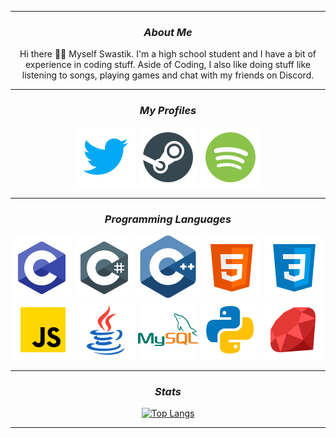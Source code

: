 <!--Copyright 2022 Swastik2442 <https://Swastik2442.github.io/>-->

<hr>
<div align = "center">
    
<!--Current Status-->
    
### <i> About Me</i>
    
Hi there 👋🏻 Myself Swastik. I'm a high school student and I have a bit of experience in coding stuff. Aside of Coding, I also like doing stuff like listening to songs, playing games and chat with my friends on Discord.
</div>
<div align = "center">
<hr>

<!--Personal Profiles-->
    
### <i> My Profiles </i>

[![Twitter Profile](./Icons/twitter.svg)](https://twitter.com/SwastikofIndia)
[![Steam Profile](./Icons/steam.svg)](https://steamcommunity.com/profiles/76561198984209411) 
[![Spotify](./Icons/spotify.svg)](https://open.spotify.com/user/iixxrn70fbza27p1c6q32fepo)
<hr>
    
<!--Languages & Tools Used-->
    
### <i> Programming Languages </i>

[![C](./Icons/c.svg)]()
[![C#](./Icons/c%23.svg)]()
[![C++](./Icons/cpp.svg)]()
[![HTML](./Icons/html.svg)]()
[![CSS](./Icons/css.svg)]()
[![JavaScript](./Icons/javascript.svg)]()
[![Java](./Icons/java.svg)](https://www.java.com/)
[![mySQL](./Icons/mysql.svg)](https://www.mysql.com/)
[![Python](./Icons/python.svg)](https://www.python.org/)
[![Ruby](./Icons/ruby.svg)](https://www.ruby-lang.org/)

<hr>

<!--Statistical Information-->

### <i> Stats </i>

[![Top Langs](https://github-readme-stats-lime-xi.vercel.app/api/top-langs?username=Swastik2442&exclude_repo=spotify-readme,Games,github-readme-stats&layout=compact&theme=vision-friendly-dark&hide_title=true&langs_count=10&hide_border=true)](https://github.com/Swastik2442)

<hr>
</div>
